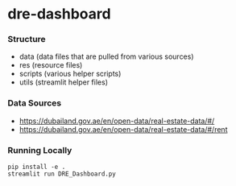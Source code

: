 # dre-dashboard

### Structure
- data (data files that are pulled from various sources)
- res (resource files)
- scripts (various helper scripts)
- utils (streamlit helper files)

### Data Sources
- https://dubailand.gov.ae/en/open-data/real-estate-data/#/
- https://dubailand.gov.ae/en/open-data/real-estate-data/#/rent

### Running Locally

```shell
pip install -e .
streamlit run DRE_Dashboard.py
```

